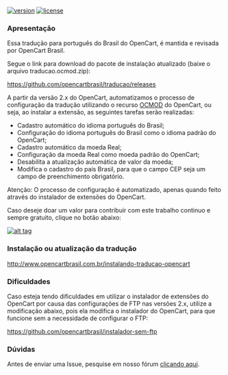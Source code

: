 [![version][opencart-badge]][CHANGELOG] [![license][licenca-badge]][LICENSE]

### Apresentação

Essa tradução para português do Brasil do OpenCart, é mantida e revisada por OpenCart Brasil.

Segue o link para download do pacote de instalação atualizado (baixe o arquivo traducao.ocmod.zip):

https://github.com/opencartbrasil/traducao/releases

A partir da versão 2.x do OpenCart, automatizamos o processo de configuração da tradução utilizando o recurso [OCMOD][OCMOD] do OpenCart, ou seja, ao instalar a extensão, as seguintes tarefas serão realizadas:

- Cadastro automático do idioma português do Brasil;
- Configuração do idioma português do Brasil como o idioma padrão do OpenCart;
- Cadastro automático da moeda Real;
- Configuração da moeda Real como moeda padrão do OpenCart;
- Desabilita a atualização automática de valor da moeda;
- Modifica o cadastro do país Brasil, para que o campo CEP seja um campo de preenchimento obrigatório.

Atenção: O processo de configuração é automatizado, apenas quando feito através do instalador de extensões do OpenCart.

Caso deseje doar um valor para contribuir com este trabalho continuo e sempre gratuito, clique no botão abaixo:

[![alt tag](https://www.paypalobjects.com/pt_BR/BR/i/btn/btn_donateCC_LG.gif)](https://www.paypal.com/cgi-bin/webscr?cmd=_s-xclick&hosted_button_id=7G9TR9PXS6G5J)

### Instalação ou atualização da tradução

http://www.opencartbrasil.com.br/instalando-traducao-opencart

### Dificuldades

Caso esteja tendo dificuldades em utilizar o instalador de extensões do OpenCart por causa das configurações de FTP nas versões 2.x, utilize a modificação abaixo, pois ela modifica o instalador do OpenCart, para que funcione sem a necessidade de configurar o FTP:

https://github.com/opencartbrasil/instalador-sem-ftp

### Dúvidas

Antes de enviar uma Issue, pesquise em nosso fórum [clicando aqui](https://forum.opencartbrasil.com.br/).

[opencart-badge]: https://img.shields.io/badge/opencart-2.3.0.2-blue.svg
[CHANGELOG]: ./CHANGELOG.md
[licenca-badge]: https://img.shields.io/badge/licença-GPLv3-blue.svg
[LICENSE]: ./LICENSE
[OCMOD]: https://github.com/opencart/opencart/wiki/Modification-System
